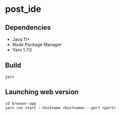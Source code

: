 # post_ide
## Dependencies
- Java 11+
- Node Package Manager
- Yarn 1.7.0

## Build
```
yarn
```
  
## Launching web version
```
cd browser-app
yarn run start --hostname <hostname> --port <port>
```
